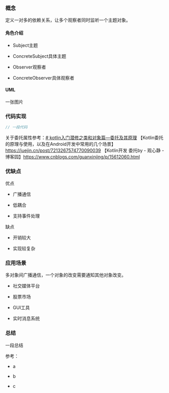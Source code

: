 ### 概念

定义一对多的依赖关系，让多个观察者同时监听一个主题对象。

#### 角色介绍

- Subject主题

- ConcreteSubject具体主题

- Observer观察者

- ConcreteObserver具体观察者

#### UML

一张图片

### 代码实现

```kt
// 一段代码
```

关于委托属性参考：[# kotlin入门潜修之类和对象篇—委托及其原理](https://www.jianshu.com/p/aedc1174d798)
【Kotlin委托的原理与使用，以及在Android开发中常用的几个场景】https://juejin.cn/post/7213267574770090039
【Kotlin开发 委托by - 观心静 - 博客园】https://www.cnblogs.com/guanxinjing/p/15612060.html
### 优缺点

优点

- 广播通信

- 低耦合

- 支持事件处理

缺点

- 开销较大

- 实现较复杂

### 应用场景

多对象间广播通信，一个对象的改变需要通知其他对象改变。

- 社交媒体平台

- 股票市场

- GUI工具

- 实时消息系统



### 总结

一段总结

参考：

- a

- b

- c
